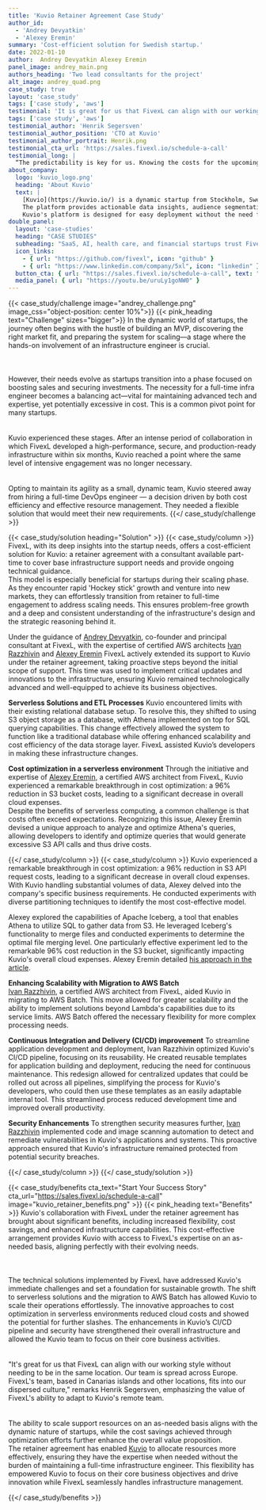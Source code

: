 ```yaml
---
title: 'Kuvio Retainer Agreement Case Study'
author_id:
  - 'Andrey Devyatkin'
  - 'Alexey Eremin' 
summary: 'Cost-efficient solution for Swedish startup.'
date: 2022-01-10
author:  Andrey Devyatkin Alexey Eremin
panel_image: andrey_main.png
authors_heading: 'Two lead consultants for the project'
alt_image: andrey_quad.png
case_study: true
layout: 'case_study'
tags: ['case study', 'aws']
testimonial: 'It is great for us that FivexL can align with our working style without needing to be in the same location'  
tags: ['case study', 'aws']  
testimonial_author: 'Henrik Segersven'
testimonial_author_position: 'CTO at Kuvio'
testimonial_author_portrait: Henrik.png
testimonial_cta_url: 'https://sales.fivexl.io/schedule-a-call'
testimonial_long: |
  “The predictability is key for us. Knowing the costs for the upcoming month simplifies our budgeting process significantly. The retainer setup just works well for us. It aligns with our workflow, and we actually find that we work more effectively under this model. It's straightforward and efficient.”
about_company:
  logo: 'kuvio_logo.png'
  heading: 'About Kuvio'
  text: |
    [Kuvio](https://kuvio.io/) is a dynamic startup from Stockholm, Sweden, offering a SaaS platform for Marketing Data Activation tailored to the retail e-commerce industry.  
    The platform provides actionable data insights, audience segmentation, and profit optimization services, enabling e-commerce businesses to make informed decisions and improve outcomes.  
    Kuvio's platform is designed for easy deployment without the need for developer assistance from the client's side, ensuring it's accessible and efficient for all users.
double_panel:
  layout: 'case-studies'
  heading: "CASE STUDIES"
  subheading: "SaaS, AI, health care, and financial startups trust FivexL to build their infrastructure in AWS, empowering their businesses to grow faster. Learn how."
  icon_links:
    - { url: "https://github.com/fivexl", icon: "github" }
    - { url: "https://www.linkedin.com/company/5xl", icon: "linkedin" }
  button_cta: { url: "https://sales.fivexl.io/schedule-a-call", text: "Book a consultation" }
  media_panel: { url: "https://youtu.be/uruLy1goNW0" }
---
```

{{< case_study/challenge  image="andrey_challenge.png" image_css="object-position: center 10%">}}
{{< pink_heading text="Challenge"  sizes="bigger">}}
In the dynamic world of startups, the journey often begins with the hustle of building an MVP, discovering the right market fit, and preparing the system for scaling—a stage where the hands-on involvement of an infrastructure engineer is crucial.<br/>  
<br/>  
However, their needs evolve as startups transition into a phase focused on boosting sales and securing investments. The necessity for a full-time infra engineer becomes a balancing act—vital for maintaining advanced tech and expertise, yet potentially excessive in cost. This is a common pivot point for many startups.<br/>  
<br/>
Kuvio experienced these stages. After an intense period of collaboration in which FivexL developed a high-performance, secure, and production-ready infrastructure within six months, Kuvio reached a point where the same level of intensive engagement was no longer necessary.<br/>
<br/>  
Opting to maintain its agility as a small, dynamic team, Kuvio steered away from hiring a full-time DevOps engineer — a decision driven by both cost efficiency and effective resource management. They needed a flexible solution that would meet their new requirements.
{{</ case_study/challenge >}}
  
{{< case_study/solution heading="Solution" >}}
{{< case_study/column >}}
FivexL, with its deep insights into the startup needs, offers a cost-efficient solution for Kuvio: a retainer agreement with a consultant available part-time to cover base infrastructure support needs and provide ongoing technical guidance.  
This model is especially beneficial for startups during their scaling phase. As they encounter rapid 'Hockey stick' growth and venture into new markets, they can effortlessly transition from retainer to full-time engagement to address scaling needs. This ensures problem-free growth and a deep and consistent understanding of the infrastructure's design and the strategic reasoning behind it.  
  
Under the guidance of [Andrey Devyatkin](https://fivexl.io/author/andrey-devyatkin/), co-founder and principal consultant at FivexL, with the expertise of certified AWS architects [Ivan Razzhivin](https://fivexl.io/author/ivan-razzhivin/) and [Alexey Eremin](https://fivexl.io/author/alexey-eremin/) FivexL actively extended its support to Kuvio under the retainer agreement, taking proactive steps beyond the initial scope of support. This time was used to implement critical updates and innovations to the infrastructure, ensuring Kuvio remained technologically advanced and well-equipped to achieve its business objectives.  
  
**Serverless Solutions and ETL Processes**
Kuvio encountered limits with their existing relational database setup. To resolve this, they shifted to using S3 object storage as a database, with Athena implemented on top for SQL querying capabilities. This change effectively allowed the system to function like a traditional database while offering enhanced scalability and cost efficiency of the data storage layer. FivexL assisted Kuvio’s developers in making these infrastructure changes.  
  
**Cost optimization in a serverless environment**
Through the initiative and expertise of [Alexey Eremin](https://fivexl.io/author/alexey-eremin/), a certified AWS architect from FivexL, Kuvio experienced a remarkable breakthrough in cost optimization: a 96% reduction in S3 bucket costs, leading to a significant decrease in overall cloud expenses.  
Despite the benefits of serverless computing, a common challenge is that costs often exceed expectations. Recognizing this issue, Alexey Eremin devised a unique approach to analyze and optimize Athena's queries, allowing developers to identify and optimize queries that would generate excessive S3 API calls and thus drive costs.  
  
{{</ case_study/column >}}
{{< case_study/column >}}
Kuvio experienced a remarkable breakthrough in cost optimization: a 96% reduction in S3 API request costs, leading to a significant decrease in overall cloud expenses. With Kuvio handling substantial volumes of data, Alexey delved into the company's specific business requirements. He conducted experiments with diverse partitioning techniques to identify the most cost-effective model.  
  
Alexey explored the capabilities of Apache Iceberg, a tool that enables Athena to utilize SQL to gather data from S3. He leveraged Iceberg's functionality to merge files and conducted experiments to determine the optimal file merging level. One particularly effective experiment led to the remarkable 96% cost reduction in the S3 bucket, significantly impacting Kuvio's overall cloud expenses. Alexey Eremin detailed [his approach in the article](https://fivexl.io/blog/s3-server-access-logging-date-partitioning/).  
  
**Enhancing Scalability with Migration to AWS Batch**  
[Ivan Razzhivin](https://fivexl.io/author/ivan-razzhivin/), a certified AWS architect from FivexL, aided Kuvio in migrating to AWS Batch. This move allowed for greater scalability and the ability to implement solutions beyond Lambda's capabilities due to its service limits. AWS Batch offered the necessary flexibility for more complex processing needs.  
  
**Continuous Integration and Delivery (CI/CD) improvement**
To streamline application development and deployment, Ivan Razzhivin optimized Kuvio's CI/CD pipeline, focusing on its reusability. 
He created reusable templates for application building and deployment, reducing the need for continuous maintenance. This redesign allowed for centralized updates that could be rolled out across all pipelines, simplifying the process for Kuvio's developers, who could then use these templates as an easily adaptable internal tool. This streamlined process reduced development time and improved overall productivity.  
  
**Security Enhancements**
To strengthen security measures further, [Ivan Razzhivin](https://fivexl.io/author/ivan-razzhivin/) implemented code and image scanning automation to detect and remediate vulnerabilities in Kuvio's applications and systems. This proactive approach ensured that Kuvio's infrastructure remained protected from potential security breaches.
  
{{</ case_study/column >}}
{{</ case_study/solution >}}

{{< case_study/benefits
    cta_text="Start Your Success Story"
    cta_url="https://sales.fivexl.io/schedule-a-call"
    image="kuvio_retainer_benefits.png"
    >}}
{{< pink_heading text="Benefits" >}}
Kuvio's collaboration with FivexL under the retainer agreement has brought about significant benefits, including increased flexibility, cost savings, and enhanced infrastructure capabilities. This cost-effective arrangement provides Kuvio with access to FivexL's expertise on an as-needed basis, aligning perfectly with their evolving needs.<br/>   
<br/>   
The technical solutions implemented by FivexL have addressed Kuvio's immediate challenges and set a foundation for sustainable growth. The shift to serverless solutions and the migration to AWS Batch has allowed Kuvio to scale their operations effortlessly. The innovative approaches to cost optimization in serverless environments reduced cloud costs and showed the potential for further slashes. The enhancements in Kuvio’s CI/CD pipeline and security have strengthened their overall infrastructure and allowed the Kuvio team to focus on their core business activities.<br/> 
<br/>   
"It's great for us that FivexL can align with our working style without needing to be in the same location. Our team is spread across Europe. FivexL's team, based in Canarias islands and other locations, fits into our dispersed culture," remarks Henrik Segersven, emphasizing the value of FivexL's ability to adapt to Kuvio's remote team.<br/> 
<br/>   
The ability to scale support resources on an as-needed basis aligns with the dynamic nature of startups, while the cost savings achieved through optimization efforts further enhance the overall value proposition.  
The retainer agreement has enabled [Kuvio](https://kuvio.io/) to allocate resources more effectively, ensuring they have the expertise when needed without the burden of maintaining a full-time infrastructure engineer. This flexibility has empowered Kuvio to focus on their core business objectives and drive innovation while FivexL seamlessly handles infrastructure management.

{{</ case_study/benefits >}}
